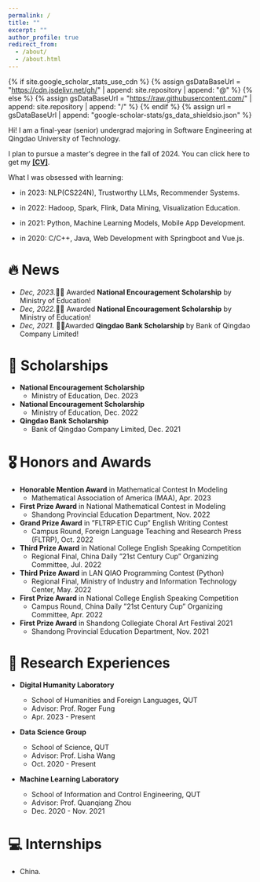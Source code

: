 ```yaml
---
permalink: /
title: ""
excerpt: ""
author_profile: true
redirect_from: 
  - /about/
  - /about.html
---
```


{% if site.google_scholar_stats_use_cdn %}
{% assign gsDataBaseUrl = "https://cdn.jsdelivr.net/gh/" | append: site.repository | append: "@" %}
{% else %}
{% assign gsDataBaseUrl = "https://raw.githubusercontent.com/" | append: site.repository | append: "/" %}
{% endif %}
{% assign url = gsDataBaseUrl | append: "google-scholar-stats/gs_data_shieldsio.json" %}

<span class='anchor' id='about-me'></span>

Hi! I am a final-year (senior) undergrad majoring in Software Engineering at Qingdao University of Technology. 

I plan to pursue a master's degree in the fall of 2024. You can click here to get my [**[CV]**](https://drive.google.com/file/d/1CWQjHMU_N-PV6bNysmibYmeCKOBBgvhe/view?usp=drive_link).

What I was obsessed with learning:

- in 2023: NLP(CS224N), Trustworthy LLMs, Recommender Systems. 

- in 2022: Hadoop, Spark, Flink, Data Mining, Visualization Education. 

- in 2021: Python, Machine Learning Models, Mobile App Development.

- in 2020: C/C++, Java, Web Development with Springboot and Vue.js.




# 🔥 News
- *Dec, 2023.*🎉🎉 Awarded **National Encouragement Scholarship** by Ministry of Education!
- *Dec, 2022.*🎉🎉 Awarded **National Encouragement Scholarship** by Ministry of Education!
- *Dec, 2021.* 🎉🎉Awarded **Qingdao Bank Scholarship** by Bank of Qingdao Company Limited!

# 🏅 Scholarships 
- **National Encouragement Scholarship**
  - Ministry of Education, Dec. 2023
- **National Encouragement Scholarship** 
  - Ministry of Education, Dec. 2022
- **Qingdao Bank Scholarship**
  - Bank of Qingdao Company Limited, Dec. 2021

# 🎖 Honors and Awards
- **Honorable Mention Award** in Mathematical Contest In Modeling
  - Mathematical Association of America (MAA), Apr. 2023
- **First Prize Award** in National Mathematical Contest in Modeling
  - Shandong Provincial Education Department, Nov. 2022
- **Grand Prize Award** in ”FLTRP·ETIC Cup” English Writing Contest
  - Campus Round, Foreign Language Teaching and Research Press (FLTRP), Oct. 2022
- **Third Prize Award** in National College English Speaking Competition
  - Regional Final, China Daily ”21st Century Cup” Organizing Committee, Jul. 2022
- **Third Prize Award** in LAN QIAO Programming Contest (Python)
  - Regional Final, Ministry of Industry and Information Technology Center, May. 2022
- **First Prize Award** in National College English Speaking Competition
  - Campus Round, China Daily ”21st Century Cup” Organizing Committee, Apr. 2022
- **First Prize Award** in Shandong Collegiate Choral Art Festival 2021
  - Shandong Provincial Education Department, Nov. 2021

# 🔬 Research Experiences 
- **Digital Humanity Laboratory**
  - School of Humanities and Foreign Languages, QUT
  - Advisor: Prof. Roger Fung
  - Apr. 2023 - Present

- **Data Science Group**
  - School of Science, QUT
  - Advisor: Prof. Lisha Wang
  - Oct. 2020 - Present

- **Machine Learning Laboratory**
  - School of Information and Control Engineering, QUT
  - Advisor: Prof. Quanqiang Zhou
  - Dec. 2020 - Nov. 2021

# 💻 Internships

-  China.
